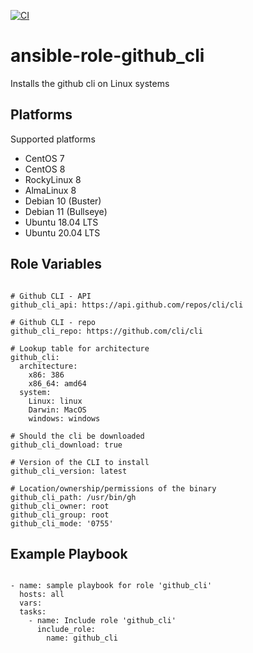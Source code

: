 [![CI](https://github.com/de-it-krachten/ansible-role-github_cli/workflows/CI/badge.svg?event=push)](https://github.com/de-it-krachten/ansible-role-github_cli/actions?query=workflow%3ACI)


# ansible-role-github_cli

Installs the github cli on Linux systems

Platforms
--------------

Supported platforms

- CentOS 7
- CentOS 8
- RockyLinux 8
- AlmaLinux 8
- Debian 10 (Buster)
- Debian 11 (Bullseye)
- Ubuntu 18.04 LTS
- Ubuntu 20.04 LTS



Role Variables
--------------
<pre><code>
# Github CLI - API
github_cli_api: https://api.github.com/repos/cli/cli

# Github CLI - repo
github_cli_repo: https://github.com/cli/cli

# Lookup table for architecture
github_cli:
  architecture:
    x86: 386
    x86_64: amd64
  system:
    Linux: linux
    Darwin: MacOS
    windows: windows

# Should the cli be downloaded
github_cli_download: true

# Version of the CLI to install
github_cli_version: latest

# Location/ownership/permissions of the binary
github_cli_path: /usr/bin/gh
github_cli_owner: root
github_cli_group: root
github_cli_mode: '0755'
</pre></code>


Example Playbook
----------------

<pre><code>
- name: sample playbook for role 'github_cli'
  hosts: all
  vars:
  tasks:
    - name: Include role 'github_cli'
      include_role:
        name: github_cli
</pre></code>
